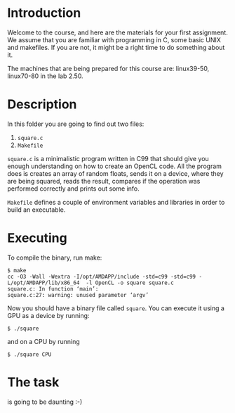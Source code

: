 Introduction
============

Welcome to the course, and here are the materials for your first assignment.
We assume that you are familiar with programming in C, some basic UNIX and 
makefiles.  If you are not, it might be a right time to do something about
it.

The machines that are being prepared for this course are:  linux39-50, 
linux70-80 in the lab 2.50.

Description
===========

In this folder you are going to find out two files:
  1. `square.c`
  2. `Makefile`

`square.c` is a minimalistic program written in C99 that should give you enough
understanding on how to create an OpenCL code.  All the program does is creates
an array of random floats, sends it on a device, where they are being squared,
reads the result, compares if the operation was performed correctly and prints
out some info.

`Makefile` defines a couple of environment variables and libraries in order to
build an executable.

Executing
=========

To compile the binary, run make:
```shell
$ make
cc -O3 -Wall -Wextra -I/opt/AMDAPP/include -std=c99 -std=c99 -L/opt/AMDAPP/lib/x86_64  -l OpenCL -o square square.c
square.c: In function ‘main’:
square.c:27: warning: unused parameter ‘argv’
```

Now you should have a binary file called `square`.  You can execute it
using a GPU as a device by running:
```shell
$ ./square
```
and on a CPU by running
```shell
$ ./square CPU
```

The task
========

is going to be daunting :-)

